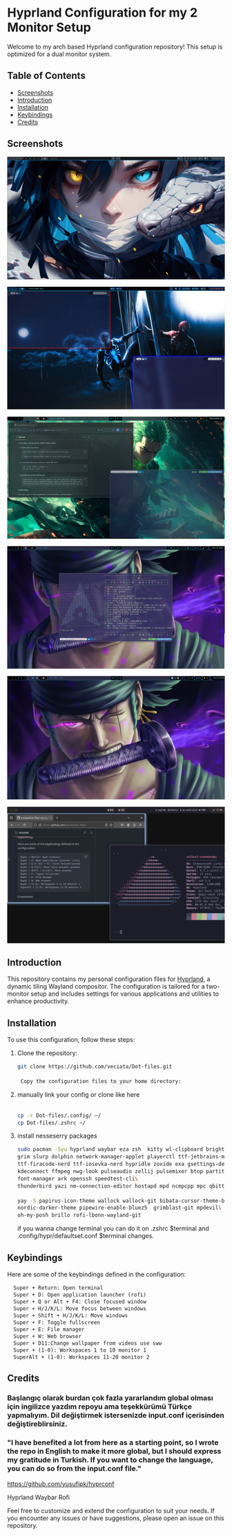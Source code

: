 # Hyprland Configuration for my 2 Monitor Setup

Welcome to my arch based Hyprland configuration repository! This setup is optimized for a dual monitor system.

## Table of Contents

- [Screenshots](#screenshots)
- [Introduction](#introduction)
- [Installation](#installation)
- [Keybindings](#keybindings)
- [Credits](#credits)

## Screenshots

![Main](Screenshots/Screenshot5.png)

![Main](Screenshots/Screenshot4.png)

![Main](Screenshots/Screenshot3.png)

![Main](Screenshots/screenshot.png)

![Main](Screenshots/Screenshot2.jpeg)

![Main](Screenshots/Screenshot.png)

## Introduction

This repository contains my personal configuration files for [Hyprland](https://github.com/hyprwm/Hyprland), a dynamic tiling Wayland compositor. The configuration is tailored for a two-monitor setup and includes settings for various applications and utilities to enhance productivity.

## Installation

To use this configuration, follow these steps:

1. Clone the repository:

   ```sh
   git clone https://github.com/veciata/Dot-files.git

    Copy the configuration files to your home directory:

   ```

2. manually link your config or clone like here

   ```sh

   cp -r Dot-files/.config/ ~/
   cp Dot-files/.zshrc ~/
   ```

3. install nesseserry packages

   ```sh
   sudo pacman -Syu hyprland waybar eza zsh  kitty wl-clipboard brightnessctl pavucontrol\
   grim slurp dolphin network-manager-applet playerctl ttf-jetbrains-mono papirus-icon-theme\
   ttf-firacode-nerd ttf-iosevka-nerd hypridle zoxide exa gsettings-desktop-schemas polkit-gnome thefuck\
   kdeconnect ffmpeg nwg-look pulseaudio zellij pulsemixer btop partitionmanager bluez\
   font-manager ark openssh speedtest-cli\
   thunderbird yazi nm-connection-editor hostapd mpd ncmpcpp mpc qbittorrent calcurse pulsemixer

   yay -S papirus-icon-theme wallock wallock-git bibata-cursor-theme-bin nordic-theme\
   nordic-darker-theme pipewire-enable-bluez5  grimblast-git mpdevil\
   oh-my-posh brillo rofi-lbonn-wayland-git
   ```

   if you wanna change terminal you can do it on .zshrc $terminal and .config/hypr/defaultset.conf $terminal changes.

## Keybindings

Here are some of the keybindings defined in the configuration:

      Super + Return: Open terminal
      Super + D: Open application launcher (rofi)
      Super + Q or Alt + F4: Close focused window
      Super + H/J/K/L: Move focus between windows
      Super + Shift + H/J/K/L: Move windows
      Super + F: Toggle fullscreen
      Super + E: File manager
      Super + W: Web browser
      Super + D11:Change wallpaper from videos use sww
      Super + (1-0): Workspaces 1 to 10 monitor 1
      SuperAlt + (1-0): Workspaces 11-20 monitor 2

## Credits

### Başlangıç olarak burdan çok fazla yararlandım global olması için ingilizce yazdım repoyu ama teşekkürümü Türkçe yapmalıyım. Dil değiştirmek istersenizde input.conf içerisinden değiştireblirsiniz.

### "I have benefited a lot from here as a starting point, so I wrote the repo in English to make it more global, but I should express my gratitude in Turkish. If you want to change the language, you can do so from the input.conf file."

https://github.com/yusufipk/hyprconf

Hyprland
Waybar
Rofi

Feel free to customize and extend the configuration to suit your needs. If you encounter any issues or have suggestions, please open an issue on this repository.
